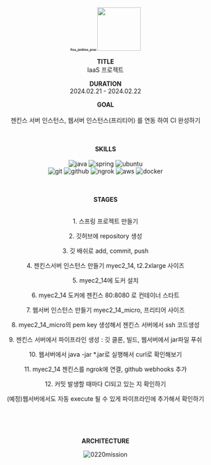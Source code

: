 <div align="center">
  
<h1 style="font-size: 0.5em;">fisa_jenkins_prac <img src="https://www.jenkins.io/images/logos/belarus/belarus.png" height="100px"/> </h1>

**TITLE**
<br/>
IaaS 프로젝트

**DURATION**
<br/>
2024.02.21 - 2024.02.22

**GOAL**
<br/><br/>
젠킨스 서버 인스턴스, 웹서버 인스턴스(프리티어) 를 연동 하여 CI 완성하기 
<br/><br/><br/>

**SKILLS**
<br/><br/>
![java](https://img.shields.io/badge/java-007396.svg?&style=for-the-badge&logo=openjdk&logoColor=white)
![spring](https://img.shields.io/badge/spring-6DB33F.svg?&style=for-the-badge&logo=spring&logoColor=white)
![ubuntu](https://img.shields.io/badge/ubuntu-E95420?&style=for-the-badge&logo=ubuntu&logoColor=white)
<br/>
![git](https://img.shields.io/badge/git-F05032.svg?&style=for-the-badge&logo=git&logoColor=white)
![github](https://img.shields.io/badge/github-181717.svg?&style=for-the-badge&logo=github&logoColor=white)
![ngrok](https://img.shields.io/badge/ngrok-1F1E37.svg?&style=for-the-badge&logo=ngroks&logoColor=white)
![aws](https://img.shields.io/badge/aws-232F3E.svg?&style=for-the-badge&logo=amazonaws&logoColor=white)
![docker](https://img.shields.io/badge/docker-2496ED.svg?&style=for-the-badge&logo=docker&logoColor=white)
<br/><br/><br/>



**STAGES**
<br/><br/>
<p>1. 스프링 프로젝트 만들기</p>
<p>2. 깃허브에 repository 생성</p>
<p>3. 깃 배쉬로 add, commit, push</p>
<p>4. 젠킨스서버 인스턴스 만들기 myec2_14, t2.2xlarge 사이즈</p>
<p>5. myec2_14에 도커 설치</p>
<p>6. myec2_14 도커에 젠킨스 80:8080 로 컨테이너 스타트</p>
<p>7. 웹서버 인스턴스 만들기 myec2_14_micro, 프리티어 사이즈</p>
<p>8. myec2_14_micro의 pem key 생성해서 젠킨스 서버에서 ssh 코드생성</p>
<p>9. 젠킨스 서버에서 파이프라인 생성 : 깃 클론, 빌드, 웹서버에서 jar파일 푸쉬</p>
<p>10. 웹서버에서 java -jar *.jar로 실행해서 curl로 확인해보기</p>
<p>11. myec2_14 젠킨스를 ngrok에 연결, github webhooks 추가</p>
<p>12. 커밋 발생할 때마다 CI되고 있는 지 확인하기</p>
<p>(예정)웹서버에서도 자동 execute 될 수 있게 파이프라인에 추가해서 확인하기</p>
<br/><br/><br/>

**ARCHITECTURE**

![0220mission](https://github.com/JiJuOh/fisa_jenkins_prac/assets/31668639/250427ec-2a7b-4c31-8634-8136264d8b21)



</div>
